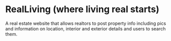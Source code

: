 # RealLiving (where living real starts)

A real estate website that allows realtors to post property info including pics and information on location, interior and exterior details and users to search them.
